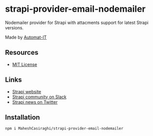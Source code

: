 # strapi-provider-email-nodemailer

Nodemailer provider for Strapi with attacments support for latest Strapi versions.

Made by [Automat-IT](https://www.automat-it.com/)

## Resources

- [MIT License](LICENSE.md)

## Links

- [Strapi website](http://strapi.io/)
- [Strapi community on Slack](http://slack.strapi.io)
- [Strapi news on Twitter](https://twitter.com/strapijs)

## Installation

```bash
npm i MaheshCasiraghi/strapi-provider-email-nodemailer
```
